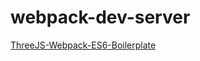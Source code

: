 # webpack-dev-server

[ThreeJS-Webpack-ES6-Boilerplate](https://github.com/paulmg/ThreeJS-Webpack-ES6-Boilerplate)
